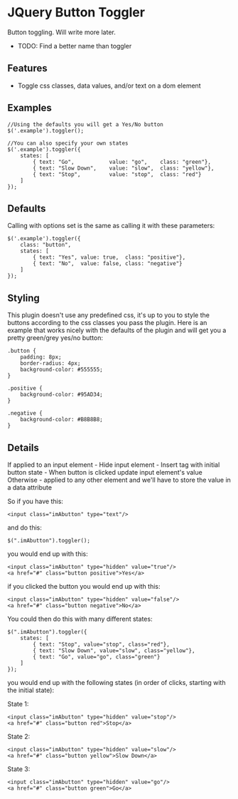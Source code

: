 JQuery Button Toggler
========================

Button toggling.  Will write more later.

* TODO: Find a better name than toggler

Features
---
* Toggle css classes, data values, and/or text on a dom element

Examples
--- 
	//Using the defaults you will get a Yes/No button
	$('.example').toggler();
	
	//You can also specify your own states
	$('.example').toggler({
		states: [
			{ text: "Go", 			value: "go", 	class: "green"},
			{ text: "Slow Down", 	value: "slow", 	class: "yellow"},
			{ text: "Stop", 		value: "stop", 	class: "red"}
		]		
	});

Defaults
---
Calling with options set is the same as calling it with these parameters:

	$('.example').toggler({
		class: "button",
		states: [
			{ text: "Yes", value: true,  class: "positive"},
			{ text: "No",  value: false, class: "negative"}
		]
	});

Styling
---
This plugin doesn't use any predefined css, it's up to you to style the buttons according to the css classes you pass the plugin.  Here is an example that works nicely with the defaults of the plugin and will get you a pretty green/grey yes/no button:

	.button {
		padding: 8px;
		border-radius: 4px;
		background-color: #555555;
	}

	.positive {
		background-color: #95AD34;
	}

	.negative {
		background-color: #B8B8B8;
	}

Details
---
If applied to an input element
	- Hide input element
	- Insert <a> tag with initial button state
	- When button is clicked update input element's value
Otherwise
	- applied to any other element and we'll have to store the value in a data attribute

So if you have this:

	<input class="imAbutton" type="text"/>

and do this:

	$(".imAbutton").toggler();

you would end up with this:

	<input class="imAbutton" type="hidden" value="true"/>
	<a href="#" class="button positive">Yes</a>

if you clicked the button you would end up with this:

	<input class="imAbutton" type="hidden" value="false"/>
	<a href="#" class="button negative">No</a>


You could then do this with many different states:

	$(".imAbutton").toggler({
		states: [
			{ text: "Stop", value="stop", class="red"},
			{ text: "Slow Down", value="slow", class="yellow"},
			{ text: "Go", value="go", class="green"}
		]
	});

you would end up with the following states (in order of clicks, starting with the initial state):

State 1:

	<input class="imAbutton" type="hidden" value="stop"/>
	<a href="#" class="button red">Stop</a>


State 2:

	<input class="imAbutton" type="hidden" value="slow"/>
	<a href="#" class="button yellow">Slow Down</a>


State 3:

	<input class="imAbutton" type="hidden" value="go"/>
	<a href="#" class="button green">Go</a>